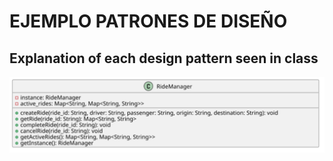 # EJEMPLO PATRONES DE DISEÑO


## Explanation of each design pattern seen in class



<kbd>
  <img src="/pattern_diagrams/_Design_patterns_v1.svg" alt="pattern singleton" />
</kbd>
